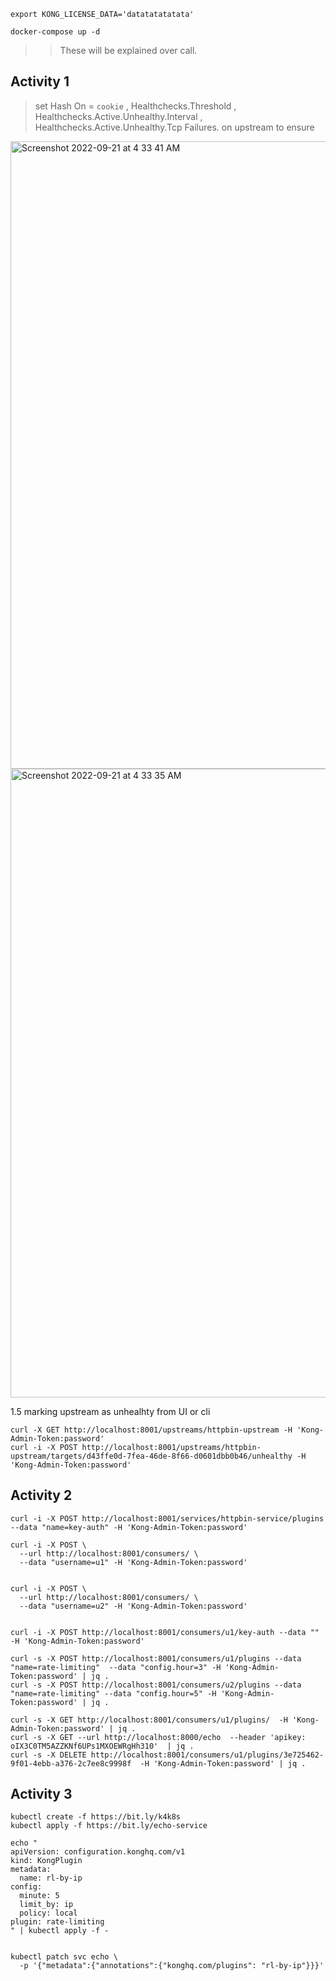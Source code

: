 
```
export KONG_LICENSE_DATA='datatatatatata'   

docker-compose up -d
```

>> These will be explained over call.




## Activity 1
> set Hash On = `cookie` , Healthchecks.Threshold , Healthchecks.Active.Unhealthy.Interval , Healthchecks.Active.Unhealthy.Tcp Failures. on upstream to ensure 


<img width="1004" alt="Screenshot 2022-09-21 at 4 33 41 AM" src="https://user-images.githubusercontent.com/1439169/191379943-43ff2f94-be08-496b-b6b9-dde5a0569cd8.png">
<img width="1006" alt="Screenshot 2022-09-21 at 4 33 35 AM" src="https://user-images.githubusercontent.com/1439169/191379946-237aaba4-9f19-4e24-8f22-3f07d328d1dc.png">

1.5 marking upstream as unhealhty from UI or cli
```
curl -X GET http://localhost:8001/upstreams/httpbin-upstream -H 'Kong-Admin-Token:password'
curl -i -X POST http://localhost:8001/upstreams/httpbin-upstream/targets/d43ffe0d-7fea-46de-8f66-d0601dbb0b46/unhealthy -H 'Kong-Admin-Token:password'
```


## Activity 2
```
curl -i -X POST http://localhost:8001/services/httpbin-service/plugins --data "name=key-auth" -H 'Kong-Admin-Token:password'

curl -i -X POST \
  --url http://localhost:8001/consumers/ \
  --data "username=u1" -H 'Kong-Admin-Token:password'


curl -i -X POST \
  --url http://localhost:8001/consumers/ \
  --data "username=u2" -H 'Kong-Admin-Token:password'


curl -i -X POST http://localhost:8001/consumers/u1/key-auth --data "" -H 'Kong-Admin-Token:password'

curl -s -X POST http://localhost:8001/consumers/u1/plugins --data "name=rate-limiting"  --data "config.hour=3" -H 'Kong-Admin-Token:password' | jq .
curl -s -X POST http://localhost:8001/consumers/u2/plugins --data "name=rate-limiting" --data "config.hour=5" -H 'Kong-Admin-Token:password' | jq .

curl -s -X GET http://localhost:8001/consumers/u1/plugins/  -H 'Kong-Admin-Token:password' | jq .
curl -s -X GET --url http://localhost:8000/echo  --header 'apikey: oIX3C0TM5AZZKNf6UPs1MXOEWRgHh310'  | jq .
curl -s -X DELETE http://localhost:8001/consumers/u1/plugins/3e725462-9f01-4ebb-a376-2c7ee8c9998f  -H 'Kong-Admin-Token:password' | jq .
```

## Activity 3
```
kubectl create -f https://bit.ly/k4k8s
kubectl apply -f https://bit.ly/echo-service

echo "
apiVersion: configuration.konghq.com/v1
kind: KongPlugin
metadata:
  name: rl-by-ip
config:
  minute: 5
  limit_by: ip
  policy: local
plugin: rate-limiting
" | kubectl apply -f -


kubectl patch svc echo \
  -p '{"metadata":{"annotations":{"konghq.com/plugins": "rl-by-ip"}}}'
```

